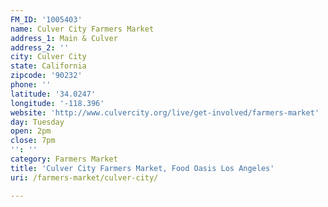 ```yaml
---
FM_ID: '1005403'
name: Culver City Farmers Market
address_1: Main & Culver
address_2: ''
city: Culver City
state: California
zipcode: '90232'
phone: ''
latitude: '34.0247'
longitude: '-118.396'
website: 'http://www.culvercity.org/live/get-involved/farmers-market'
day: Tuesday
open: 2pm
close: 7pm
'': ''
category: Farmers Market
title: 'Culver City Farmers Market, Food Oasis Los Angeles'
uri: /farmers-market/culver-city/

---
```

